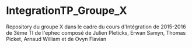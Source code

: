 # IntegrationTP_Groupe_X
Repository du groupe X dans le cadre du cours d'Intégration de 2015-2016 de 3ème TI de l'ephec composé de Julien Pleticks, Erwan Samyn, Thomas Picket, Arnaud William et de Ovyn Flavian
